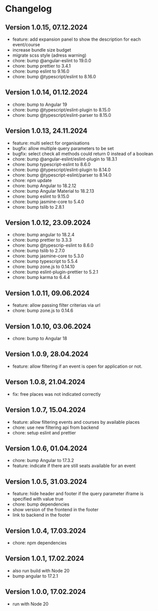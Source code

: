 # Changelog

## Version 1.0.15, 07.12.2024

- feature: add expansion panel to show the description for each event/course
- increase bundle size budget
- migrate scss style (adress warning)
- chore: bump @angular-eslint to 19.0.0
- chore: bump prettier to 3.4.1
- chore: bump eslint to 9.16.0
- chore: bump @typescript/eslint to 8.16.0

## Version 1.0.14, 01.12.2024

- chore: bump to Angular 19
- chore: bump @typescript/eslint-plugin to 8.15.0
- chore: bump @typescript/eslint-parser to 8.15.0

## Version 1.0.13, 24.11.2024

- feature: multi select for organisations
- bugfix: allow multiple query parameters to be set
- bugfix: select check all methods could return 0 instead of a boolean
- chore: bump @angular-eslint/eslint-plugin to 18.3.1
- chore: bump typescript-eslint to 8.6.0
- chore: bump @typescript/eslint-plugin to 8.14.0
- chore: bump @typescript-eslint/parser to 8.14.0
- chore: npm update
- chore: bump Angular to 18.2.12
- chore: bump Angular Material to 18.2.13
- chore: bump eslint to 9.15.0
- chore: bump jasmine-core to 5.4.0
- chore: bump tslib to 2.8.1

## Version 1.0.12, 23.09.2024

- chore: bump angular to 18.2.4
- chore: bump prettier to 3.3.3
- chore: bump @typescrip-eslint to 8.6.0
- chore: bump tslib to 2.7.0
- chore: bump jasmine-core to 5.3.0
- chore: bump typescript to 5.5.4
- chore: bump zone.js to 0.14.10
- chore: bump eslint-plugin-prettier to 5.2.1
- chore: bump karma to 6.4.4

## Version 1.0.11, 09.06.2024

- feature: allow passing filter criterias via url
- chore: bump zone.js to 0.14.6

## Version 1.0.10, 03.06.2024

- chore: bump to Angular 18

## Version 1.0.9, 28.04.2024

- feature: allow filtering if an event is open for application or not.

## Verson 1.0.8, 21.04.2024

- fix: free places was not indicated correctly

## Version 1.0.7, 15.04.2024

- feature: allow filtering events and courses by available places
- chore: use new filtering api from backend
- chore: setup eslint and prettier

## Version 1.0.6, 01.04.2024

- chore: bump Angular to 17.3.2
- feature: indicate if there are still seats available for an event

## Version 1.0.5, 31.03.2024

- feature: hide header and footer if the query parameter iframe is specified with value true
- chore: bump dependencies
- show version of the frontend in the footer
- link to backend in the footer

## Version 1.0.4, 17.03.2024

- chore: npm dependencies

## Version 1.0.1, 17.02.2024

- also run build with Node 20
- bump angular to 17.2.1

## Version 1.0.0, 17.02.2024

- run with Node 20
